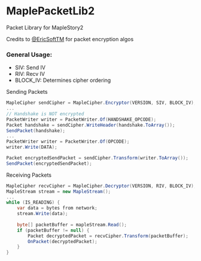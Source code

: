 MaplePacketLib2
===============
Packet Library for MapleStory2

Credits to [@EricSoftTM](https://github.com/EricSoftTM) for packet encryption algos

### General Usage:

- SIV: Send IV
- RIV: Recv IV
- BLOCK_IV: Determines cipher ordering

Sending Packets

```C#
MapleCipher sendCipher = MapleCipher.Encryptor(VERSION, SIV, BLOCK_IV);
...
// Handshake is NOT encrypted
PacketWriter writer = PacketWriter.Of(HANDSHAKE_OPCODE);
Packet handshake = sendCipher.WriteHeader(handshake.ToArray());
SendPacket(handshake);
...
PacketWriter writer = PacketWriter.Of(OPCODE);
writer.Write(DATA);

Packet encryptedSendPacket = sendCipher.Transform(writer.ToArray());
SendPacket(encryptedSendPacket);
```

Receiving Packets

```C#
MapleCipher recvCipher = MapleCipher.Decryptor(VERSION, RIV, BLOCK_IV);
MapleStream stream = new MapleStream();
...
while (IS_READING) {
    var data = bytes from network;
    stream.Write(data);
    
    byte[] packetBuffer = mapleStream.Read();
    if (packetBuffer != null) {
        Packet decryptedPacket = recvCipher.Transform(packetBuffer);
        OnPacket(decryptedPacket);
    }
}
```
